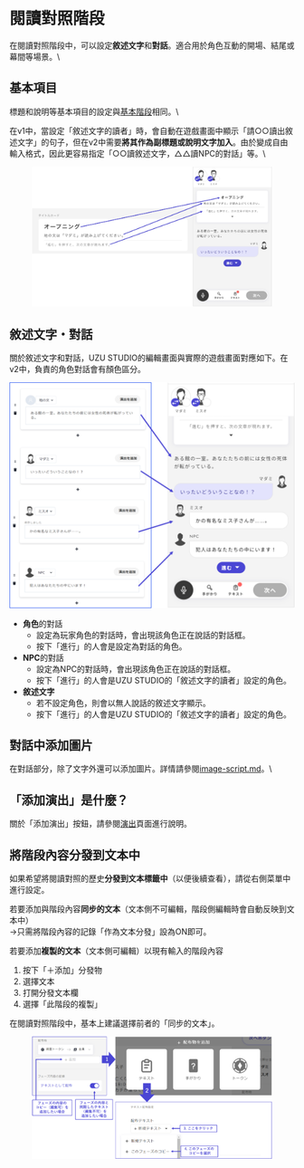 # 閱讀對照階段

在閱讀對照階段中，可以設定**敘述文字**和**對話**。適合用於角色互動的開場、結尾或幕間等場景。\

## 基本項目

標題和說明等基本項目的設定與[基本階段](discussion.md)相同。\

在v1中，當設定「敘述文字的讀者」時，會自動在遊戲畫面中顯示「請○○讀出敘述文字」的句子，但在v2中需要**將其作為副標題或說明文字加入**。由於變成自由輸入格式，因此更容易指定「○○讀敘述文字，△△讀NPC的對話」等。\

<figure><img src="../../.gitbook/assets/image (87).png" alt=""><figcaption></figcaption></figure>

## 敘述文字・對話

關於敘述文字和對話，UZU STUDIO的編輯畫面與實際的遊戲畫面對應如下。在v2中，負責的角色對話會有顏色區分。

![](../../images/script2.png)

* **角色**的對話
  * 設定為玩家角色的對話時，會出現該角色正在說話的對話框。
  * 按下「進行」的人會是設定為對話的角色。
* **NPC**的對話
  * 設定為NPC的對話時，會出現該角色正在說話的對話框。
  * 按下「進行」的人會是UZU STUDIO的「敘述文字的讀者」設定的角色。
* **敘述文字**
  * 若不設定角色，則會以無人說話的敘述文字顯示。
  * 按下「進行」的人會是UZU STUDIO的「敘述文字的讀者」設定的角色。

## 對話中添加圖片

在對話部分，除了文字外還可以添加圖片。詳情請參閱[image-script.md](../../advanced/image-script.md "mention")。\

## 「添加演出」是什麼？

關於「添加演出」按鈕，請參閱[演出](../bgm.md)頁面進行說明。

## 將階段內容分發到文本中

如果希望將閱讀對照的歷史**分發到文本標籤中**（以便後續查看），請從右側菜單中進行設定。

若要添加與階段內容**同步的文本**（文本側不可編輯，階段側編輯時會自動反映到文本中）\
→只需將階段內容的記錄「作為文本分發」設為ON即可。

若要添加**複製的文本**（文本側可編輯）以現有輸入的階段內容

1. 按下「＋添加」分發物
2. 選擇文本
3. 打開分發文本欄
4. 選擇「此階段的複製」

在閱讀對照階段中，基本上建議選擇前者的「同步的文本」。

<figure><img src="../../.gitbook/assets/image (119).png" alt=""><figcaption></figcaption></figure>